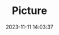 ---
weight: 1
images:
- /images/edited/46.jpeg
title: Picture
date: 2023-11-11 14:03:37
tags:
- luminar
- work
---